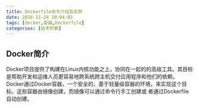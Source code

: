 ```yaml
---
title: Dockerfile命令介绍及实例
date: 2016-11-24 20:04:02
tags: [docker,容器,Dockerfile]
categories: [技术积累]
---
```

## Docker简介
Docker项目提供了构建在Linux内核功能之上，协同在一起的的高级工具。其目标是帮助开发和运维人员更容易地跨系统跨主机交付应用程序和他们的依赖。Docker通过Docker容器，一个安全的，基于轻量级容器的环境，来实现这个目标。这些容器由镜像创建，而镜像可以通过命令行手工创建或 者通过Dockerfile自动创建。
## 